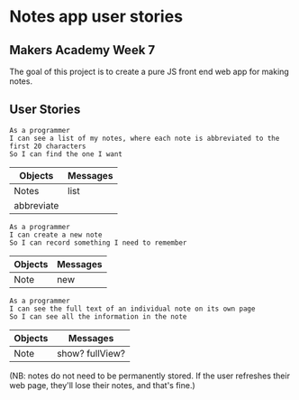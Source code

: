 # Notes app user stories

## Makers Academy Week 7

The goal of this project is to create a pure JS front end web app for making notes.

## User Stories
```
As a programmer
I can see a list of my notes, where each note is abbreviated to the first 20 characters
So I can find the one I want
```
Objects | Messages
-|-
Notes | list
 | abbreviate

```
As a programmer
I can create a new note
So I can record something I need to remember
```
Objects | Messages
-|-
Note | new
```
As a programmer
I can see the full text of an individual note on its own page
So I can see all the information in the note
```
Objects | Messages
-|-
Note | show? fullView?

(NB: notes do not need to be permanently stored.  If the user refreshes their web page, they'll lose their notes, and that's fine.)
